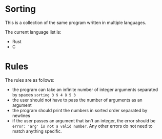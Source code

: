 # Sorting
This is a collection of the same program written in multiple languages.

The current language list is:
- Rust
- C

# Rules
The rules are as follows:
- the program can take an infinite number of integer arguments separated by spaces `sorting 3 9 4 8 5 3`
- the user should not have to pass the number of arguments as an argument
- the program should print the numbers in sorted order separated by newlines
- if the user passes an argument that isn't an integer, the error should be `error: 'arg' is not a valid number`. Any other errors do not need to match anything specific.
